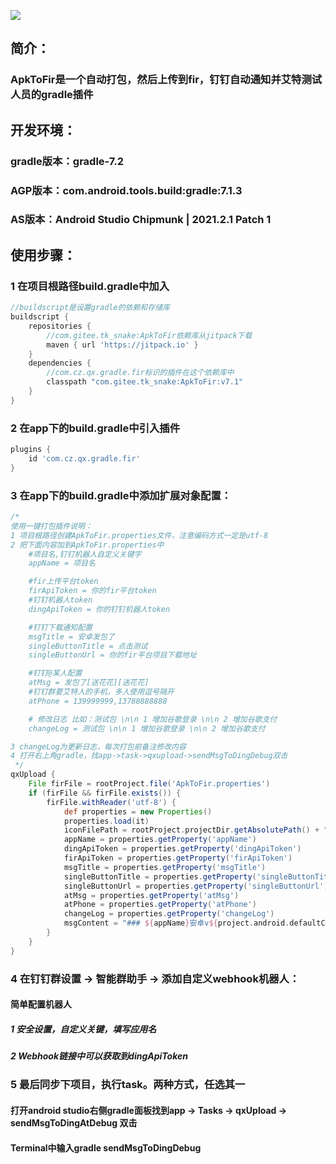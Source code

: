 [![](https://jitpack.io/v/com.gitee.tk_snake/ApkToFir.svg)](https://jitpack.io/#com.gitee.tk_snake/ApkToFir)
## 简介：
### ApkToFir是一个自动打包，然后上传到fir，钉钉自动通知并艾特测试人员的gradle插件

## 开发环境：
### gradle版本：gradle-7.2
### AGP版本：com.android.tools.build:gradle:7.1.3
### AS版本：Android Studio Chipmunk | 2021.2.1 Patch 1

## 使用步骤：
### 1 在项目根路径build.gradle中加入
```groovy
//buildscript是设置gradle的依赖和存储库
buildscript {
    repositories {
        //com.gitee.tk_snake:ApkToFir依赖库从jitpack下载
        maven { url 'https://jitpack.io' }
    }
    dependencies {
        //com.cz.qx.gradle.fir标识的插件在这个依赖库中
        classpath "com.gitee.tk_snake:ApkToFir:v7.1"
    }
}
```

### 2 在app下的build.gradle中引入插件
```groovy
plugins {
    id 'com.cz.qx.gradle.fir'
}
```

### 3 在app下的build.gradle中添加扩展对象配置：
```groovy
/*
使用一键打包插件说明：
1 项目根路径创建ApkToFir.properties文件，注意编码方式一定是utf-8
2 把下面内容加到ApkToFir.properties中
    #项目名,钉钉机器人自定义关键字
    appName = 项目名

    #fir上传平台token
    firApiToken = 你的fir平台token
    #钉钉机器人token
    dingApiToken = 你的钉钉机器人token

    #钉钉下载通知配置
    msgTitle = 安卓发包了
    singleButtonTitle = 点击测试
    singleButtonUrl = 你的fir平台项目下载地址

    #钉钉@某人配置
    atMsg = 发包了[送花花][送花花]
    #钉钉群要艾特人的手机，多人使用逗号隔开
    atPhone = 139999999,13788888888

    # 修改日志 比如：测试包 \n\n 1 增加谷歌登录 \n\n 2 增加谷歌支付
    changeLog = 测试包 \n\n 1 增加谷歌登录 \n\n 2 增加谷歌支付

3 changeLog为更新日志，每次打包前备注修改内容
4 打开右上角gradle，找app->task->qxupload->sendMsgToDingDebug双击
 */
qxUpload {
    File firFile = rootProject.file('ApkToFir.properties')
    if (firFile && firFile.exists()) {
        firFile.withReader('utf-8') {
            def properties = new Properties()
            properties.load(it)
            iconFilePath = rootProject.projectDir.getAbsolutePath() + "/app/src/main/res/mipmap-xhdpi/ic_launcher.png"
            appName = properties.getProperty('appName')
            dingApiToken = properties.getProperty('dingApiToken')
            firApiToken = properties.getProperty('firApiToken')
            msgTitle = properties.getProperty('msgTitle')
            singleButtonTitle = properties.getProperty('singleButtonTitle')
            singleButtonUrl = properties.getProperty('singleButtonUrl')
            atMsg = properties.getProperty('atMsg')
            atPhone = properties.getProperty('atPhone')
            changeLog = properties.getProperty('changeLog')
            msgContent = "### ${appName}安卓v${project.android.defaultConfig.versionName}发布 \n\n 日志：\n\n ${changeLog} \n\n [下载地址](${singleButtonUrl})"
        }
    }
}
```

### 4 在钉钉群设置 -> 智能群助手 -> 添加自定义webhook机器人：
#### 简单配置机器人
##### 1 安全设置，自定义关键，填写应用名
##### 2 Webhook链接中可以获取到dingApiToken

### 5 最后同步下项目，执行task。两种方式，任选其一
#### 打开android studio右侧gradle面板找到app -> Tasks -> qxUpload -> sendMsgToDingAtDebug 双击
#### Terminal中输入gradle sendMsgToDingDebug

